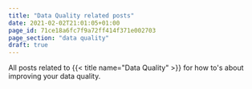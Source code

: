 ```yaml
---
title: "Data Quality related posts"
date: 2021-02-02T21:01:05+01:00
page_id: 71ce18a6fc7f9a72ff414f371e002703
page_section: "data quality"
draft: true
---
```


All posts related to {{< title name="Data Quality" >}} for how to's about improving your data quality.